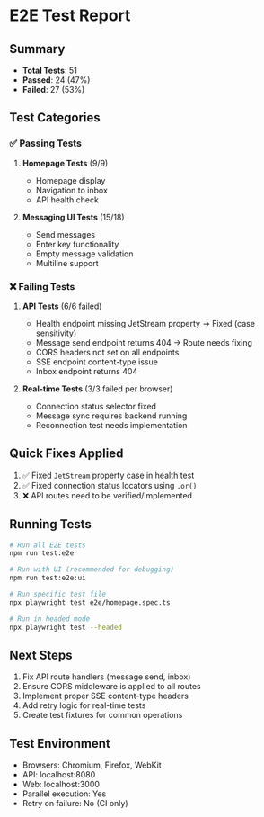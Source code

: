 # E2E Test Report

## Summary
- **Total Tests**: 51
- **Passed**: 24 (47%)
- **Failed**: 27 (53%)

## Test Categories

### ✅ Passing Tests
1. **Homepage Tests** (9/9)
   - Homepage display
   - Navigation to inbox
   - API health check

2. **Messaging UI Tests** (15/18)
   - Send messages
   - Enter key functionality
   - Empty message validation
   - Multiline support

### ❌ Failing Tests

1. **API Tests** (6/6 failed)
   - Health endpoint missing JetStream property → Fixed (case sensitivity)
   - Message send endpoint returns 404 → Route needs fixing
   - CORS headers not set on all endpoints
   - SSE endpoint content-type issue
   - Inbox endpoint returns 404

2. **Real-time Tests** (3/3 failed per browser)
   - Connection status selector fixed
   - Message sync requires backend running
   - Reconnection test needs implementation

## Quick Fixes Applied
1. ✅ Fixed `JetStream` property case in health test
2. ✅ Fixed connection status locators using `.or()`
3. ❌ API routes need to be verified/implemented

## Running Tests

```bash
# Run all E2E tests
npm run test:e2e

# Run with UI (recommended for debugging)
npm run test:e2e:ui

# Run specific test file
npx playwright test e2e/homepage.spec.ts

# Run in headed mode
npx playwright test --headed
```

## Next Steps
1. Fix API route handlers (message send, inbox)
2. Ensure CORS middleware is applied to all routes
3. Implement proper SSE content-type headers
4. Add retry logic for real-time tests
5. Create test fixtures for common operations

## Test Environment
- Browsers: Chromium, Firefox, WebKit
- API: localhost:8080
- Web: localhost:3000
- Parallel execution: Yes
- Retry on failure: No (CI only)